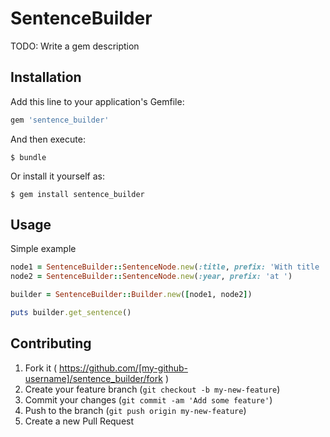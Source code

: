 # SentenceBuilder

TODO: Write a gem description

## Installation

Add this line to your application's Gemfile:

```ruby
gem 'sentence_builder'
```

And then execute:

    $ bundle

Or install it yourself as:

    $ gem install sentence_builder

## Usage

Simple example

```ruby
node1 = SentenceBuilder::SentenceNode.new(:title, prefix: 'With title ')
node2 = SentenceBuilder::SentenceNode.new(:year, prefix: 'at ')

builder = SentenceBuilder::Builder.new([node1, node2])

puts builder.get_sentence()

```

## Contributing

1. Fork it ( https://github.com/[my-github-username]/sentence_builder/fork )
2. Create your feature branch (`git checkout -b my-new-feature`)
3. Commit your changes (`git commit -am 'Add some feature'`)
4. Push to the branch (`git push origin my-new-feature`)
5. Create a new Pull Request
